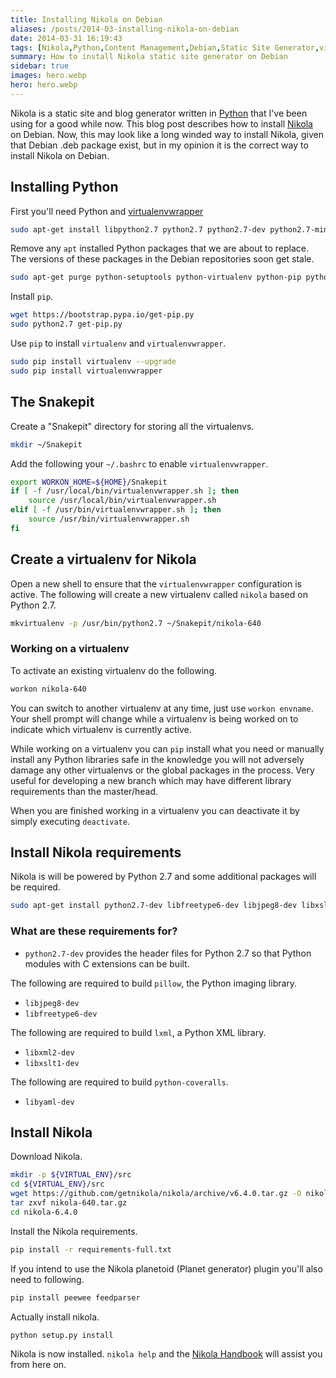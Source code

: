 ```yaml
---
title: Installing Nikola on Debian
aliases: /posts/2014-03-installing-nikola-on-debian
date: 2014-03-31 16:19:43
tags: [Nikola,Python,Content Management,Debian,Static Site Generator,virtualenv]
summary: How to install Nikola static site generator on Debian
sidebar: true
images: hero.webp
hero: hero.webp
---
```


Nikola is a static site and blog generator written in [Python](http://www.python.org)
that I've been using for a good while now. This blog post describes how to install
[Nikola](http://getnikola.com/) on Debian. Now, this may look like a long winded way
to install Nikola, given that Debian .deb package exist, but in my opinion it is
the correct way to install Nikola on Debian.

## Installing Python ##

First you'll need Python and [virtualenvwrapper](http://www.doughellmann.com/projects/virtualenvwrapper/)

```bash
sudo apt-get install libpython2.7 python2.7 python2.7-dev python2.7-minimal
```

Remove any `apt` installed Python packages that we are about to replace. The
versions of these packages in the Debian repositories soon get stale.

```bash
sudo apt-get purge python-setuptools python-virtualenv python-pip python-profiler
```

Install `pip`.

```bash
wget https://bootstrap.pypa.io/get-pip.py
sudo python2.7 get-pip.py
```

Use `pip` to install `virtualenv` and `virtualenvwrapper`.

```bash
sudo pip install virtualenv --upgrade
sudo pip install virtualenvwrapper
```

## The Snakepit

Create a "Snakepit" directory for storing all the virtualenvs.

```bash
mkdir ~/Snakepit
```

Add the following your `~/.bashrc` to enable `virtualenvwrapper`.

```bash
export WORKON_HOME=${HOME}/Snakepit
if [ -f /usr/local/bin/virtualenvwrapper.sh ]; then
    source /usr/local/bin/virtualenvwrapper.sh
elif [ -f /usr/bin/virtualenvwrapper.sh ]; then
    source /usr/bin/virtualenvwrapper.sh
fi
```

## Create a virtualenv for Nikola

Open a new shell to ensure that the `virtualenvwrapper` configuration is active.
The following will create a new virtualenv called `nikola` based on Python 2.7.

```bash
mkvirtualenv -p /usr/bin/python2.7 ~/Snakepit/nikola-640
```

### Working on a virtualenv

To activate an existing virtualenv do the following.

```bash
workon nikola-640
```

You can switch to another virtualenv at any time, just use `workon envname`.
Your shell prompt will change while a virtualenv is being worked on to
indicate which virtualenv is currently active.

While working on a virtualenv you can `pip` install what you need or manually
install any Python libraries safe in the knowledge you will not adversely
damage any other virtualenvs or the global packages in the process. Very
useful for developing a new branch which may have different library requirements
than the master/head.

When you are finished working in a virtualenv you can deactivate it by
simply executing `deactivate`.

## Install Nikola requirements ##

Nikola is will be powered by Python 2.7 and some additional packages will
be required.

```bash
sudo apt-get install python2.7-dev libfreetype6-dev libjpeg8-dev libxslt1-dev libxml2-dev libyaml-dev
```
### What are these requirements for? ###

  * `python2.7-dev` provides the header files for Python 2.7 so that Python
  modules with C extensions can be built.

The following are required to build `pillow`, the Python imaging library.

  * `libjpeg8-dev`
  * `libfreetype6-dev`

The following are required to build `lxml`, a Python XML library.

  * `libxml2-dev`
  * `libxslt1-dev`

The following are required to build `python-coveralls`.

  * `libyaml-dev`

## Install Nikola

Download Nikola.

```bash
mkdir -p ${VIRTUAL_ENV}/src
cd ${VIRTUAL_ENV}/src
wget https://github.com/getnikola/nikola/archive/v6.4.0.tar.gz -O nikola-640.tar.gz
tar zxvf nikola-640.tar.gz
cd nikola-6.4.0
```

Install the Nikola requirements.

```bash
pip install -r requirements-full.txt
```

If you intend to use the Nikola planetoid (Planet generator) plugin you'll also
need to following.

```bash
pip install peewee feedparser
```

Actually install nikola.

```bash
python setup.py install
```

Nikola is now installed. `nikola help` and the [Nikola Handbook](http://getnikola.com/handbook.html)
will assist you from here on.
